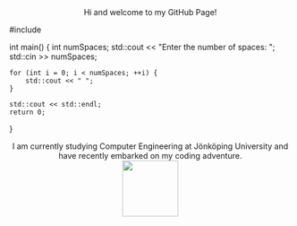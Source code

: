 <div id="greeting" align="center">
    Hi and welcome to my GitHub Page!
</div>

#include <iostream>

int main() {
    int numSpaces;
    std::cout << "Enter the number of spaces: ";
    std::cin >> numSpaces;

    for (int i = 0; i < numSpaces; ++i) {
        std::cout << " ";
    }

    std::cout << std::endl;
    return 0;
}

<div id="greeting" align="center">
I am currently studying Computer Engineering at Jönköping University and have recently embarked on my coding adventure.
</div>

<div id="header" align="center">
  <img src="https://media.giphy.com/media/3oKIPnAiaMCws8nOsE/giphy.gif" width="100"/>
</div>
<!--
**DenisUreke/DenisUreke** is a ✨ _special_ ✨ repository because its `README.md` (this file) appears on your GitHub profile.

Here are some ideas to get you started:

- 🔭 I’m currently working on ...
- 🌱 I’m currently learning ...
- 👯 I’m looking to collaborate on ...
- 🤔 I’m looking for help with ...
- 💬 Ask me about ...
- 📫 How to reach me: ...
- 😄 Pronouns: ...
- ⚡ Fun fact: ...
-->
